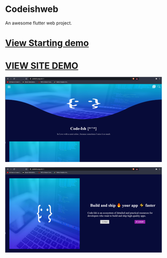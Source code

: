 # Codeishweb

An awesome flutter web project.

# [View Starting demo](https://codeish.surge.sh)

# [VIEW SITE DEMO](https://codeish.live)

![Curve_Image](https://raw.githubusercontent.com/norbertkross/FlutterWeb/master/Screenshot%20(112).png)

![Preview](https://raw.githubusercontent.com/norbertkross/FlutterWeb/master/Screenshot%20(113).png)

